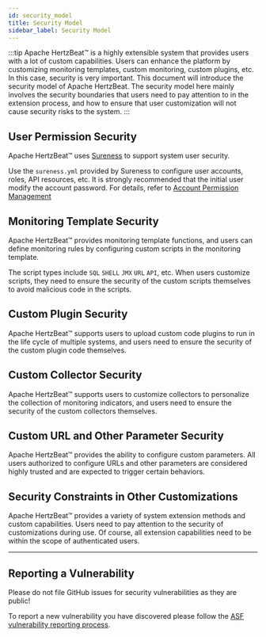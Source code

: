 ```yaml
---
id: security_model  
title: Security Model      
sidebar_label: Security Model
---
```


:::tip
Apache HertzBeat™ is a highly extensible system that provides users with a lot of custom capabilities. Users can enhance the platform by customizing monitoring templates, custom monitoring, custom plugins, etc. In this case, security is very important.
This document will introduce the security model of Apache HertzBeat.
The security model here mainly involves the security boundaries that users need to pay attention to in the extension process, and how to ensure that user customization will not cause security risks to the system.
:::

## User Permission Security

Apache HertzBeat™ uses [Sureness](https://github.com/dromara/sureness) to support system user security.

Use the `sureness.yml` provided by Sureness to configure user accounts, roles, API resources, etc. It is strongly recommended that the initial user modify the account password. For details, refer to [Account Permission Management](../start/account-modify)

## Monitoring Template Security

Apache HertzBeat™ provides monitoring template functions, and users can define monitoring rules by configuring custom scripts in the monitoring template.

The script types include `SQL` `SHELL` `JMX` `URL` `API`, etc. When users customize scripts, they need to ensure the security of the custom scripts themselves to avoid malicious code in the scripts.

## Custom Plugin Security

Apache HertzBeat™ supports users to upload custom code plugins to run in the life cycle of multiple systems, and users need to ensure the security of the custom plugin code themselves.

## Custom Collector Security

Apache HertzBeat™ supports users to customize collectors to personalize the collection of monitoring indicators, and users need to ensure the security of the custom collectors themselves.

## Custom URL and Other Parameter Security

Apache HertzBeat™ provides the ability to configure custom parameters. All users authorized to configure URLs and other parameters are considered highly trusted and are expected to trigger certain behaviors.

## Security Constraints in Other Customizations

Apache HertzBeat™ provides a variety of system extension methods and custom capabilities. Users need to pay attention to the security of customizations during use. Of course, all extension capabilities need to be within the scope of authenticated users.

----

## Reporting a Vulnerability

Please do not file GitHub issues for security vulnerabilities as they are public!

To report a new vulnerability you have discovered please follow the [ASF vulnerability reporting process](https://apache.org/security/#reporting-a-vulnerability).
